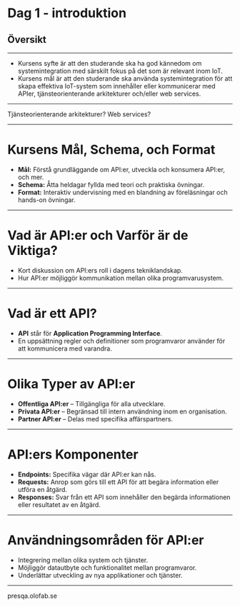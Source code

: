 # Dag 1 - introduktion

## Översikt

---

- Kursens syfte är att den studerande ska ha god kännedom om systemintegration med särskilt fokus på det som är relevant inom IoT.
- Kursens mål är att den studerande ska använda systemintegration för att skapa effektiva IoT-system som innehåller eller kommunicerar med APIer, tjänsteorienterande arkitekturer och/eller web services.

---

Tjänsteorienterande arkitekturer?
Web services?

---

# Kursens Mål, Schema, och Format

- **Mål:** Förstå grundläggande om API:er, utveckla och konsumera API:er, och mer.
- **Schema:** Åtta heldagar fyllda med teori och praktiska övningar.
- **Format:** Interaktiv undervisning med en blandning av föreläsningar och hands-on övningar.

---

# Vad är API:er och Varför är de Viktiga?

- Kort diskussion om API:ers roll i dagens tekniklandskap.
- Hur API:er möjliggör kommunikation mellan olika programvarusystem.

---

# Vad är ett API?

- **API** står för **Application Programming Interface**.
- En uppsättning regler och definitioner som programvaror använder för att kommunicera med varandra.

---

# Olika Typer av API:er

- **Offentliga API:er** – Tillgängliga för alla utvecklare.
- **Privata API:er** – Begränsad till intern användning inom en organisation.
- **Partner API:er** – Delas med specifika affärspartners.

---

# API:ers Komponenter

- **Endpoints:** Specifika vägar där API:er kan nås.
- **Requests:** Anrop som görs till ett API för att begära information eller utföra en åtgärd.
- **Responses:** Svar från ett API som innehåller den begärda informationen eller resultatet av en åtgärd.

---

# Användningsområden för API:er

- Integrering mellan olika system och tjänster.
- Möjliggör datautbyte och funktionalitet mellan programvaror.
- Underlättar utveckling av nya applikationer och tjänster.

---

presqa.olofab.se
